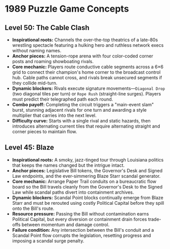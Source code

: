 # 1989 Puzzle Game Concepts

## Level 50: The Cable Clash
- **Inspirational roots:** Channels the over-the-top theatrics of a late-80s wrestling spectacle featuring a hulking hero and ruthless network execs without naming names.
- **Anchor pieces:** A tension-rope arena with four color-coded corner posts and roaming showboating rivals.
- **Core mechanic:** Players route conductive cable segments across a 6×6 grid to connect their champion's home corner to the broadcast control hub. Cable paths cannot cross, and rivals break unsecured segments if they collide mid-turn.
- **Dynamic blockers:** Rivals execute signature movements—``Diagonal Drop`` (two diagonal tiles per turn) or ``Rope Rush`` (straight-line surges). Players must predict their telegraphed path each round.
- **Combo payoff:** Completing the circuit triggers a "main-event slam" burst, stunning adjacent rivals for one turn and awarding a style multiplier that carries into the next level.
- **Difficulty curve:** Starts with a single rival and static hazards, then introduces alternating current tiles that require alternating straight and corner pieces to maintain flow.

## Level 45: Blaze
- **Inspirational roots:** A smoky, jazz-tinged tour through Louisiana politics that keeps the names changed but the intrigue intact.
- **Anchor pieces:** Legislative Bill tokens, the Governor's Desk and Signed Law endpoints, and the ever-simmering Blaze Starr scandal generator.
- **Core mechanic:** Arrange Paper Trail conduits on a bureaucratic flow board so the Bill travels cleanly from the Governor's Desk to the Signed Law while scandal paths divert into containment archives.
- **Dynamic blockers:** Scandal Point blocks continually emerge from Blaze Starr and must be rerouted using costly Political Capital before they spill onto the Bill's route.
- **Resource pressure:** Passing the Bill without contamination earns Political Capital, but every diversion or containment drain forces trade-offs between momentum and damage control.
- **Failure condition:** Any intersection between the Bill's conduit and a Scandal Point flow corrupts the legislation, resetting progress and imposing a scandal surge penalty.
